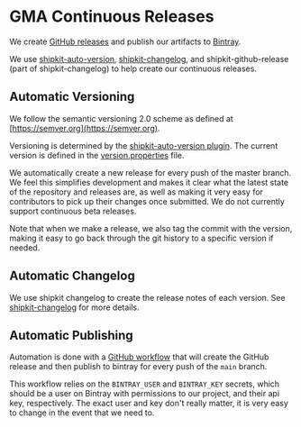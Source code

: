 # GMA Continuous Releases

We create [GitHub releases](https://github.com/linkedin/datahub-gma/releases) and publish our artifacts to
[Bintray](https://bintray.com/linkedin/maven/datahub-gma).

We use [shipkit-auto-version](https://github.com/shipkit/shipkit-auto-version),
[shipkit-changelog](https://github.com/shipkit/shipkit-changelog), and shipkit-github-release (part of
shipkit-changelog) to help create our continuous releases.

## Automatic Versioning

We follow the semantic versioning 2.0 scheme as defined at [https://semver.org](https://semver.org).

Versioning is determined by the [shipkit-auto-version plugin](https://github.com/shipkit/shipkit-auto-version). The
current version is defined in the [version.properties](../../../version.properties) file.

We automatically create a new release for every push of the master branch. We feel this simplifies development and makes
it clear what the latest state of the repository and releases are, as well as making it very easy for contributors to
pick up their changes once submitted. We do not currently support continuous beta releases.

Note that when we make a release, we also tag the commit with the version, making it easy to go back through the git
history to a specific version if needed.

## Automatic Changelog

We use shipkit changelog to create the release notes of each version. See
[shipkit-changelog](https://github.com/shipkit/shipkit-changelog) for more details.

## Automatic Publishing

Automation is done with a [GitHub workflow](../../.github/workflows/gh-version.yml) that will create the GitHub release
and then publish to bintray for every push of the `main` branch.

This workflow relies on the `BINTRAY_USER` and `BINTRAY_KEY` secrets, which should be a user on Bintray with permissions
to our project, and their api key, respectively. The exact user and key don't really matter, it is very easy to change
in the event that we need to.
